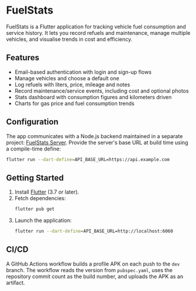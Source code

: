 # FuelStats

FuelStats is a Flutter application for tracking vehicle fuel consumption and service history. It lets you record refuels and maintenance, manage multiple vehicles, and visualise trends in cost and efficiency.

## Features
- Email-based authentication with login and sign-up flows
- Manage vehicles and choose a default one
- Log refuels with liters, price, mileage and notes
- Record maintenance/service events, including cost and optional photos
- Stats dashboard with consumption figures and kilometers driven
- Charts for gas price and fuel consumption trends

## Configuration
The app communicates with a Node.js backend maintained in a separate project: [FuelStats Server](https://github.com/filiprojek/fuelstats-server).
Provide the server's base URL at build time using a compile-time define:

```bash
flutter run --dart-define=API_BASE_URL=https://api.example.com
```

## Getting Started
1. Install [Flutter](https://flutter.dev) (3.7 or later).
2. Fetch dependencies:
   ```bash
   flutter pub get
   ```
3. Launch the application:
   ```bash
   flutter run --dart-define=API_BASE_URL=http://localhost:6060
   ```

## CI/CD
A GitHub Actions workflow builds a profile APK on each push to the `dev` branch. The workflow reads the version from `pubspec.yaml`, uses the repository commit count as the build number, and uploads the APK as an artifact.


